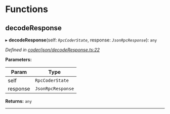 

# Functions

<a id="decoderesponse"></a>

##  decodeResponse

▸ **decodeResponse**(self: *`RpcCoderState`*, response: *`JsonRpcResponse`*): `any`

*Defined in [coder/json/decodeResponse.ts:22](https://github.com/polkadot-js/api/blob/67f625b/packages/rpc-provider/src/coder/json/decodeResponse.ts#L22)*

**Parameters:**

| Param | Type |
| ------ | ------ |
| self | `RpcCoderState` |
| response | `JsonRpcResponse` |

**Returns:** `any`

___

